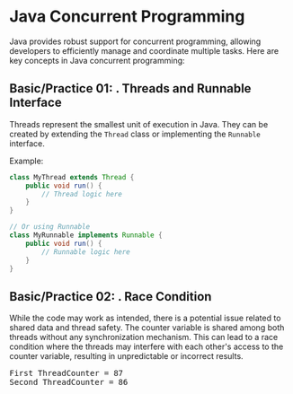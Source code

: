 # Java Concurrent Programming

Java provides robust support for concurrent programming, allowing developers to efficiently manage and coordinate multiple tasks. Here are key concepts in Java concurrent programming:

## Basic/Practice 01: . **Threads and Runnable Interface**

Threads represent the smallest unit of execution in Java. They can be created by extending the `Thread` class or implementing the `Runnable` interface.
  
 Example:

  ```java
  class MyThread extends Thread {
      public void run() {
          // Thread logic here
      }
  }
  
  // Or using Runnable
  class MyRunnable implements Runnable {
      public void run() {
          // Runnable logic here
      }
  }
  ```

## Basic/Practice 02: . **Race Condition**

While the code may work as intended, there is a potential issue related to shared data and thread safety.
The counter variable is shared among both threads without any synchronization mechanism.
This can lead to a race condition where the threads may interfere with each other's access to the counter variable,
resulting in unpredictable or incorrect results.

<pre>
First ThreadCounter = 87
Second ThreadCounter = 86
</pre>
